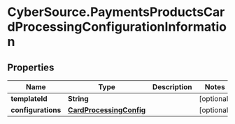 # CyberSource.PaymentsProductsCardProcessingConfigurationInformation

## Properties
Name | Type | Description | Notes
------------ | ------------- | ------------- | -------------
**templateId** | **String** |  | [optional] 
**configurations** | [**CardProcessingConfig**](CardProcessingConfig.md) |  | [optional] 


